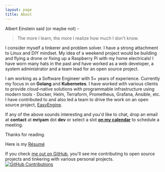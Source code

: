 ```yaml
---
layout: page
title: About
---
```


Albert Einstein said (or maybe not) -
> The more I learn, the more I realize how much I don't know.

I consider myself a tinkerer and problem solver. I have a strong attachment to Linux and DIY mindset. My idea of a weekend project would be building and flying a drone or fixing up a Raspberry Pi with my home electricals! I have worn many hats in the past and have worked as a web developer, a system administrator and a team lead for an open source project.

I am working as a Software Engineer with 5+ years of experience. Currently my focus in on **Golang** and **Kubernetes**. I have worked with various clients to provide cloud-native solutions with programmable infrastructure using modern tools - Docker, Helm, Terraform, Prometheus, Grafana, Ansible, etc. I have contributed to and also led a team to drive the work on an open source project, [EasyEngine](https://easyengine.io/).

If any of the above sounds interesting and you'd like to chat, drop an email at **contact** at **mriyam** dot **dev** or select a slot [**on my calendar**](https://calendar.x.ai/mriyam/virtual) to schedule a meeting.

Thanks for reading.

Here is my [Résumé](/resume.pdf)

If you check [me out on GitHub](https://github.com/mbtamuli), you'll see me contributing to open source projects and tinkering with various personal projects.
[![GitHub Contributions](/contributions.png)](https://github.com/mbtamuli)
